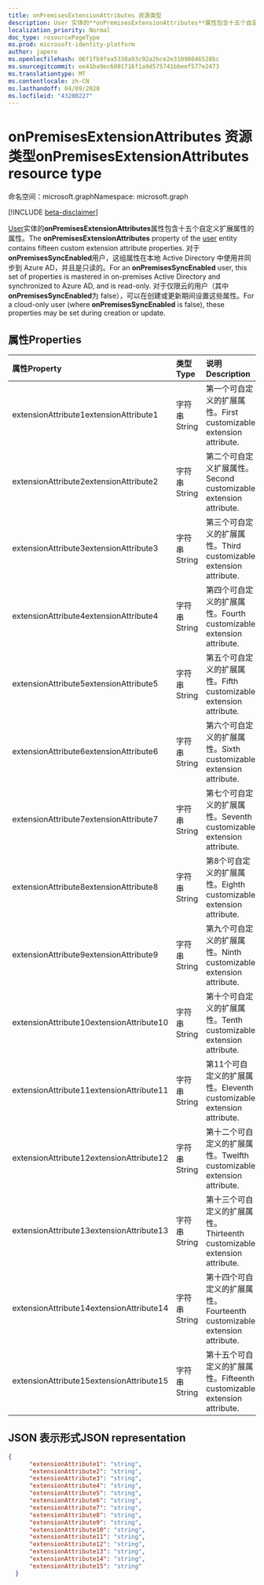 ```yaml
---
title: onPremisesExtensionAttributes 资源类型
description: User 实体的**onPremisesExtensionAttributes**属性包含十五个自定义扩展属性的属性。 对于**onPremisesSyncEnabled**用户，这组属性在本地 Active Directory 中使用并同步到 Azure AD，并且是只读的。 对于仅限云的用户（其中**onPremisesSyncEnabled**为 false），可以在创建或更新期间设置这些属性。
localization_priority: Normal
doc_type: resourcePageType
ms.prod: microsoft-identity-platform
author: japere
ms.openlocfilehash: 06f1fb9fea5338a93c92a2bce2e31098046528bc
ms.sourcegitcommit: ee41ba9ec6001716f1a9d575741bbeef577e2473
ms.translationtype: MT
ms.contentlocale: zh-CN
ms.lasthandoff: 04/09/2020
ms.locfileid: "43200227"
---
```

# <a name="onpremisesextensionattributes-resource-type"></a><span data-ttu-id="239ec-105">onPremisesExtensionAttributes 资源类型</span><span class="sxs-lookup"><span data-stu-id="239ec-105">onPremisesExtensionAttributes resource type</span></span>

<span data-ttu-id="239ec-106">命名空间：microsoft.graph</span><span class="sxs-lookup"><span data-stu-id="239ec-106">Namespace: microsoft.graph</span></span>

[!INCLUDE [beta-disclaimer](../../includes/beta-disclaimer.md)]

<span data-ttu-id="239ec-107">[User](user.md)实体的**onPremisesExtensionAttributes**属性包含十五个自定义扩展属性的属性。</span><span class="sxs-lookup"><span data-stu-id="239ec-107">The **onPremisesExtensionAttributes** property of the [user](user.md) entity contains fifteen custom extension attribute properties.</span></span> <span data-ttu-id="239ec-108">对于**onPremisesSyncEnabled**用户，这组属性在本地 Active Directory 中使用并同步到 Azure AD，并且是只读的。</span><span class="sxs-lookup"><span data-stu-id="239ec-108">For an **onPremisesSyncEnabled** user, this set of properties is mastered in on-premises Active Directory and synchronized to Azure AD, and is read-only.</span></span> <span data-ttu-id="239ec-109">对于仅限云的用户（其中**onPremisesSyncEnabled**为 false），可以在创建或更新期间设置这些属性。</span><span class="sxs-lookup"><span data-stu-id="239ec-109">For a cloud-only user (where **onPremisesSyncEnabled** is false), these properties may be set during creation or update.</span></span>


## <a name="properties"></a><span data-ttu-id="239ec-110">属性</span><span class="sxs-lookup"><span data-stu-id="239ec-110">Properties</span></span>
| <span data-ttu-id="239ec-111">属性</span><span class="sxs-lookup"><span data-stu-id="239ec-111">Property</span></span>     | <span data-ttu-id="239ec-112">类型</span><span class="sxs-lookup"><span data-stu-id="239ec-112">Type</span></span>   |<span data-ttu-id="239ec-113">说明</span><span class="sxs-lookup"><span data-stu-id="239ec-113">Description</span></span>|
|:---------------|:--------|:----------|
|<span data-ttu-id="239ec-114">extensionAttribute1</span><span class="sxs-lookup"><span data-stu-id="239ec-114">extensionAttribute1</span></span>|<span data-ttu-id="239ec-115">字符串</span><span class="sxs-lookup"><span data-stu-id="239ec-115">String</span></span>| <span data-ttu-id="239ec-116">第一个可自定义的扩展属性。</span><span class="sxs-lookup"><span data-stu-id="239ec-116">First customizable extension attribute.</span></span> |
|<span data-ttu-id="239ec-117">extensionAttribute2</span><span class="sxs-lookup"><span data-stu-id="239ec-117">extensionAttribute2</span></span>|<span data-ttu-id="239ec-118">字符串</span><span class="sxs-lookup"><span data-stu-id="239ec-118">String</span></span>| <span data-ttu-id="239ec-119">第二个可自定义扩展属性。</span><span class="sxs-lookup"><span data-stu-id="239ec-119">Second customizable extension attribute.</span></span> |
|<span data-ttu-id="239ec-120">extensionAttribute3</span><span class="sxs-lookup"><span data-stu-id="239ec-120">extensionAttribute3</span></span>|<span data-ttu-id="239ec-121">字符串</span><span class="sxs-lookup"><span data-stu-id="239ec-121">String</span></span>| <span data-ttu-id="239ec-122">第三个可自定义的扩展属性。</span><span class="sxs-lookup"><span data-stu-id="239ec-122">Third customizable extension attribute.</span></span> |
|<span data-ttu-id="239ec-123">extensionAttribute4</span><span class="sxs-lookup"><span data-stu-id="239ec-123">extensionAttribute4</span></span>|<span data-ttu-id="239ec-124">字符串</span><span class="sxs-lookup"><span data-stu-id="239ec-124">String</span></span>| <span data-ttu-id="239ec-125">第四个可自定义的扩展属性。</span><span class="sxs-lookup"><span data-stu-id="239ec-125">Fourth customizable extension attribute.</span></span> |
|<span data-ttu-id="239ec-126">extensionAttribute5</span><span class="sxs-lookup"><span data-stu-id="239ec-126">extensionAttribute5</span></span>|<span data-ttu-id="239ec-127">字符串</span><span class="sxs-lookup"><span data-stu-id="239ec-127">String</span></span>| <span data-ttu-id="239ec-128">第五个可自定义的扩展属性。</span><span class="sxs-lookup"><span data-stu-id="239ec-128">Fifth customizable extension attribute.</span></span> |
|<span data-ttu-id="239ec-129">extensionAttribute6</span><span class="sxs-lookup"><span data-stu-id="239ec-129">extensionAttribute6</span></span>|<span data-ttu-id="239ec-130">字符串</span><span class="sxs-lookup"><span data-stu-id="239ec-130">String</span></span>| <span data-ttu-id="239ec-131">第六个可自定义的扩展属性。</span><span class="sxs-lookup"><span data-stu-id="239ec-131">Sixth customizable extension attribute.</span></span> |
|<span data-ttu-id="239ec-132">extensionAttribute7</span><span class="sxs-lookup"><span data-stu-id="239ec-132">extensionAttribute7</span></span>|<span data-ttu-id="239ec-133">字符串</span><span class="sxs-lookup"><span data-stu-id="239ec-133">String</span></span>| <span data-ttu-id="239ec-134">第七个可自定义的扩展属性。</span><span class="sxs-lookup"><span data-stu-id="239ec-134">Seventh customizable extension attribute.</span></span> |
|<span data-ttu-id="239ec-135">extensionAttribute8</span><span class="sxs-lookup"><span data-stu-id="239ec-135">extensionAttribute8</span></span>|<span data-ttu-id="239ec-136">字符串</span><span class="sxs-lookup"><span data-stu-id="239ec-136">String</span></span>| <span data-ttu-id="239ec-137">第8个可自定义的扩展属性。</span><span class="sxs-lookup"><span data-stu-id="239ec-137">Eighth customizable extension attribute.</span></span> |
|<span data-ttu-id="239ec-138">extensionAttribute9</span><span class="sxs-lookup"><span data-stu-id="239ec-138">extensionAttribute9</span></span>|<span data-ttu-id="239ec-139">字符串</span><span class="sxs-lookup"><span data-stu-id="239ec-139">String</span></span>| <span data-ttu-id="239ec-140">第九个可自定义的扩展属性。</span><span class="sxs-lookup"><span data-stu-id="239ec-140">Ninth customizable extension attribute.</span></span> |
|<span data-ttu-id="239ec-141">extensionAttribute10</span><span class="sxs-lookup"><span data-stu-id="239ec-141">extensionAttribute10</span></span>|<span data-ttu-id="239ec-142">字符串</span><span class="sxs-lookup"><span data-stu-id="239ec-142">String</span></span>| <span data-ttu-id="239ec-143">第十个可自定义的扩展属性。</span><span class="sxs-lookup"><span data-stu-id="239ec-143">Tenth customizable extension attribute.</span></span> |
|<span data-ttu-id="239ec-144">extensionAttribute11</span><span class="sxs-lookup"><span data-stu-id="239ec-144">extensionAttribute11</span></span>|<span data-ttu-id="239ec-145">字符串</span><span class="sxs-lookup"><span data-stu-id="239ec-145">String</span></span>| <span data-ttu-id="239ec-146">第11个可自定义的扩展属性。</span><span class="sxs-lookup"><span data-stu-id="239ec-146">Eleventh customizable extension attribute.</span></span> |
|<span data-ttu-id="239ec-147">extensionAttribute12</span><span class="sxs-lookup"><span data-stu-id="239ec-147">extensionAttribute12</span></span>|<span data-ttu-id="239ec-148">字符串</span><span class="sxs-lookup"><span data-stu-id="239ec-148">String</span></span>| <span data-ttu-id="239ec-149">第十二个可自定义的扩展属性。</span><span class="sxs-lookup"><span data-stu-id="239ec-149">Twelfth customizable extension attribute.</span></span> |
|<span data-ttu-id="239ec-150">extensionAttribute13</span><span class="sxs-lookup"><span data-stu-id="239ec-150">extensionAttribute13</span></span>|<span data-ttu-id="239ec-151">字符串</span><span class="sxs-lookup"><span data-stu-id="239ec-151">String</span></span>| <span data-ttu-id="239ec-152">第十三个可自定义的扩展属性。</span><span class="sxs-lookup"><span data-stu-id="239ec-152">Thirteenth customizable extension attribute.</span></span> |
|<span data-ttu-id="239ec-153">extensionAttribute14</span><span class="sxs-lookup"><span data-stu-id="239ec-153">extensionAttribute14</span></span>|<span data-ttu-id="239ec-154">字符串</span><span class="sxs-lookup"><span data-stu-id="239ec-154">String</span></span>| <span data-ttu-id="239ec-155">第十四个可自定义的扩展属性。</span><span class="sxs-lookup"><span data-stu-id="239ec-155">Fourteenth customizable extension attribute.</span></span> |
|<span data-ttu-id="239ec-156">extensionAttribute15</span><span class="sxs-lookup"><span data-stu-id="239ec-156">extensionAttribute15</span></span>|<span data-ttu-id="239ec-157">字符串</span><span class="sxs-lookup"><span data-stu-id="239ec-157">String</span></span>| <span data-ttu-id="239ec-158">第十五个可自定义的扩展属性。</span><span class="sxs-lookup"><span data-stu-id="239ec-158">Fifteenth customizable extension attribute.</span></span> |

## <a name="json-representation"></a><span data-ttu-id="239ec-159">JSON 表示形式</span><span class="sxs-lookup"><span data-stu-id="239ec-159">JSON representation</span></span>

<!-- {
  "blockType": "resource",
  "optionalProperties": [

  ],
  "@odata.type": "microsoft.graph.onPremisesExtensionAttributes"
}-->


```json
{
      "extensionAttribute1": "string",
      "extensionAttribute2": "string",
      "extensionAttribute3": "string",
      "extensionAttribute4": "string",
      "extensionAttribute5": "string",
      "extensionAttribute6": "string",
      "extensionAttribute7": "string",
      "extensionAttribute8": "string",
      "extensionAttribute9": "string",
      "extensionAttribute10": "string",
      "extensionAttribute11": "string",
      "extensionAttribute12": "string",
      "extensionAttribute13": "string",
      "extensionAttribute14": "string",
      "extensionAttribute15": "string"
  }

```


<!-- uuid: 8fcb5dbc-d5aa-4681-8e31-b001d5168d79
2015-10-25 14:57:30 UTC -->
<!--
{
  "type": "#page.annotation",
  "description": "onPremisesExtensionAttributes resource",
  "keywords": "",
  "section": "documentation",
  "tocPath": "",
  "suppressions": []
}
-->
